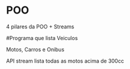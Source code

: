# POO
4 pilares da POO + Streams

#Programa que lista Veiculos 

Motos, Carros e Onibus

API stream lista todas as motos acima de 300cc
